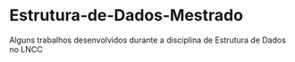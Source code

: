 # Estrutura-de-Dados-Mestrado
Alguns trabalhos desenvolvidos durante a disciplina de Estrutura de Dados no LNCC
